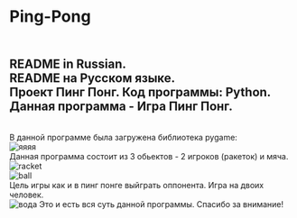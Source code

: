 # Ping-Pong
<br/>README in Russian.
<br/>README на Русском языке.
<br/>Проект Пинг Понг. Код программы: Python.
<br/>Данная программа - Игра Пинг Понг.
----------------------------------------------
<br/>В данной программе была загружена библиотека pygame:
<br/>![яяяя](https://user-images.githubusercontent.com/105152857/170862414-967e08a5-157c-4393-8b63-22ce77cdc7ff.jpg)
<br/>Данная программа состоит из 3 обьектов - 2 игроков (ракеток) и мяча.
<br/>![racket](https://user-images.githubusercontent.com/105152857/170862465-500a49f7-db67-400f-8db5-5a030aa67180.png)
<br/>![ball](https://user-images.githubusercontent.com/105152857/170862471-9d3bf5a4-a1c6-4453-a11b-e7c011e49b1a.png)
<br/>Цель игры как и в пинг понге выйграть оппонента. Игра на двоих человек.
<br/>![вода](https://user-images.githubusercontent.com/105152857/170862620-19de25b1-a21a-46d9-a3a0-0c7d201d2386.jpg)
Это и есть вся суть данной программы. Спасибо за внимание!
